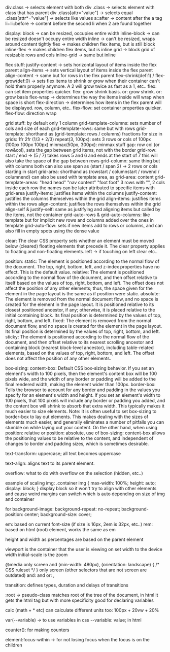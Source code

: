 div.class -> selects element with both
div .class -> selects element with class that has parent div
.class[attr="value"] -> selects equal
.class[attr*="value"] -> selects like values
a::after -> content after the a tag
li+li::before -> content before the second li when 2 are found together

display:
  block -> can be resized, occupies entire width
  inline-block -> can be resized doesn't occupy entire width
  inline -> can't be resized, wraps around content tightly
  flex -> makes children flex items, but is still block
  inline-flex -> makes children flex items, but is inline 
  grid -> block grid of resizable rows and cols
  inline-grid -> same but inline


flex stuff:
  justify-content -> sets horizontal layout of items inside the flex parent
  align-items -> sets vertical layout of items inside the flex parent
  align-content -> same but for rows in the flex parent
  flex-shrink(def:1) / flex-grow(def:0) -> sets flex items to shrink or grow when their
    container can't hold them properly anymore. A 2 will grow twice as fast as a 1, etc..
  flex:
    can set item properties quicker. flex: grow shrink basis. or: grow shrink. 
    or: grow basis
  flex-wrap -> determines the way the items inside will wrap when space is short
  flex-direction -> determines how items in the flex parent will be displayed. 
    row, column, etc..
  flex-flow:
    set container properties quicker. flex-flow: direction wrap


grid stuff:
  by default only 1 column
  grid-template-columns: sets number of cols and size of each
  grid-template-rows: same but with rows
  grid-template: shorthand as (grid-template: rows / columns)
  fractions for size in grids: 1fr 2fr (1/3 + 2/3)
  repeat(3, 100px): sets 3 rows or cols of 100px (100px 100px 100px)
  minmax(50px, 300px): minmax stuff
  gap: row col (or row&col), sets the gap between grid items, not with the border
  grid-row: start / end -> (5 / 7) takes rows 5 and 6 and ends at the start of 7
    this will also take the space of the gap between rows
  grid-column: same thing but with columns
    both can also use span as (start / span 2) -> 2 rows or cols starting in start
  grid-area: shorthand as (rowstart / columnstart / rowend / columnend)
    can also be used with template area, as grid-area: content
  grid-template-areas: "head head" "nav content" "foot foot" 
    3 rows with "", 2 cols inside each row
    the names can be later attributed to specific items with grid-area
  justify-items: justifies items within the columns
  justify-content: justifies the columns themselves within the grid
  align-items: justifies items within the rows
  align-content: justifies the rows themselves within the grid
  align-self & justify-self: same as justifying and aligning items
    but called by the items, not the container
  grid-auto-rows & grid-auto-columns: like template but for implicit
    new rows and columns added over the ones in template
  grid-auto-flow: sets if new items add to rows or columns, and can
    also fill in empty spots using the dense value
  


clear:
  The clear CSS property sets whether
   an element must be moved below (cleared) floating elements that precede it. 
   The clear property applies to floating and non-floating elements.
   left -> if touching on left clear
   etc..

position:
  static:
    The element is positioned according to the normal flow of the document. 
    The top, right, bottom, left, and z-index properties have no effect. This is the default value.
  relative:
    The element is positioned according to the normal flow of the document, and then offset relative to itself based on the values of top, right, bottom, and left. 
    The offset does not affect the position of any other elements; thus, the space given for the element in the page layout is the same as if position were static.
  absolute:
    The element is removed from the normal document flow, and no space is created for the element in the page layout. 
    It is positioned relative to its closest positioned ancestor, if any; otherwise, it is placed relative to the initial containing block. 
    Its final position is determined by the values of top, right, bottom, and left.
  fixed:
    The element is removed from the normal document flow, and no space is created for the element in the page layout. 
    Its final position is determined by the values of top, right, bottom, and left.
  sticky:
    The element is positioned according to the normal flow of the document, 
    and then offset relative to its nearest scrolling ancestor and containing block (nearest block-level ancestor), 
    including table-related elements, based on the values of top, right, bottom, and left. 
    The offset does not affect the position of any other elements.

box-sizing:
  content-box:
    Default CSS box-sizing behavior. 
    If you set an element's width to 100 pixels, then the element's content box will be 100 pixels wide, 
    and the width of any border or padding will be added to the final rendered width, making the element wider than 100px.
  border-box:
    Tells the browser to account for any border and padding in the values you specify for an element's width and height. 
    If you set an element's width to 100 pixels, that 100 pixels will include any border or padding you added, and the content box will shrink to absorb that extra width. 
    This typically makes it much easier to size elements. 
  Note: It is often useful to set box-sizing to border-box to lay out elements. 
  This makes dealing with the sizes of elements much easier, and generally eliminates a number of pitfalls you can stumble on while laying out your content. 
  On the other hand, when using position: relative or position: absolute, use of box-sizing: content-box allows the positioning values to be relative to the content, 
  and independent of changes to border and padding sizes, which is sometimes desirable.

text-transform: uppercase;
  all text becomes uppercase

text-align: aligns text to its parent element.

overflow: what to do with overflow on the selection (hidden, etc..)

example of scaling img:
  .container img {
    max-width: 100%;
    height: auto;
    display: block;
  }
  display block so it won't try to align with other elements
  and cause weird margins
  can switch which is auto depending on size of img and container

  for background-image:
    background-repeat: no-repeat;
    background-position: center;
    background-size: cover;

em: based on current font-size (if size is 16px, 2em is 32px, etc..)
rem: based on html (root) element, works the same as em

height and width as percentages are based on the parent element

<meta name="viewport" content="width=device-width, initial-scale=1">
  viewport is the container that the user is viewing on
  set width to the device width
  initial-scale is the zoom

@media only screen and (min-width: 480px), (orientation: landscape) {
  /* CSS ruleset */
}
  only screen (other selectors that are not screen are outdated)
  and: and
  or: ,

transition: defines types, duration and delays of transitions

:root -> pseudo-class matches root of the tree of the document, in html 
  it gets the html tag but with more specificity
  good for declaring variables

calc (math + * etc) can calculate different units too: 100px + 20vw + 20%

var(--variable) -> to use variables
  in css --variable: value;
  in html <div style="--variable: value;">

counter(): for making counters 

element:focus-within -> for not losing focus when the focus is on the children